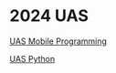 # 2024 UAS

<a href="https://forms.gle/JDwgSuRycqnG4iZu7">UAS Mobile Programming</a>

<a href="https://forms.gle/XaBp2UjyQinkS4qx7">UAS Python</a>
